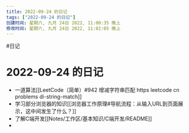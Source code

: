 ```yaml
---
title: 2022-09-24 的日记
tags: ["2022-09-24 的日记"]
创建时间: 星期六, 九月 24日 2022, 11:00:35 晚上
修改时间: 星期六, 九月 24日 2022, 11:02:05 晚上
---
```

#日记

# 2022-09-24 的日记

- 一道算法[[LeetCode（简单）#942 增减字符串匹配 https leetcode cn problems di-string-match]]
- 学习部分浏览器的知识[[浏览器工作原理#导航流程：从输入URL到页面展示，这中间发生了什么？]]
- 了解C端开发[[Notes/工作区/基本知识/C端开发/README]]
- 